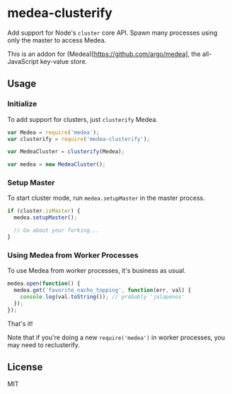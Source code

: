# medea-clusterify

Add support for Node's `cluster` core API.  Spawn many processes using only the master to access Medea.

This is an addon for (Medea)[https://github.com/argo/medea], the all-JavaScript key-value store.

## Usage

### Initialize

To add support for clusters, just `clusterify` Medea.

```javascript
var Medea = require('medea');
var clusterify = require('medea-clusterify');

var MedeaCluster = clusterify(Medea);

var medea = new MedeaCluster();
```

### Setup Master

To start cluster mode, run `medea.setupMaster` in the master process.

```javascript
if (cluster.isMaster) {
  medea.setupMaster();

  // Go about your forking...
}
```

### Using Medea from Worker Processes

To use Medea from worker processes, it's business as usual.

```javascript
medea.open(function() {
  medea.get('favorite_nacho_topping', function(err, val) {
    console.log(val.toString()); // probably 'jalapenos'
  });
});
```

That's it!

Note that if you're doing a new `require('medea')` in worker processes, you may need to reclusterify.

## License

MIT
